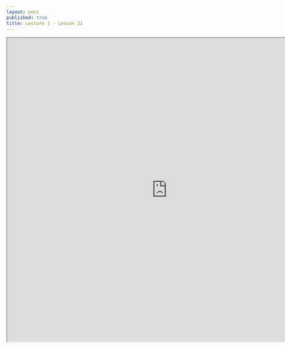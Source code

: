 ```yaml
---
layout: post
published: true
title: Lecture 1 - Lesson 21
---
```

<iframe src="https://drive.google.com/file/d/1MHYcZjPA4tNpU-ZX3_uuJJa2VXVnOA2h/preview" width="840" height="800"></iframe>
